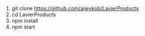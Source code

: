1) git clone https://github.com/aijeykob/LavierProducts
2) cd LavierProducts
3) npm install 
4) npm start
